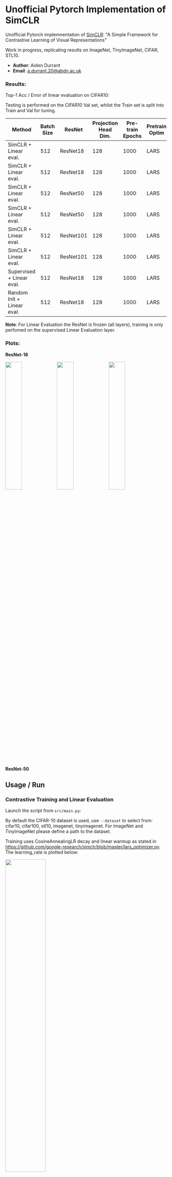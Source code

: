 # Unofficial Pytorch Implementation of SimCLR

Unofficial Pytorch implemnentation of [SimCLR](https://arxiv.org/pdf/2002.05709.pdf): "A Simple Framework for Contrastive Learning of Visual Representations"

Work in progress, replicating results on ImageNet, TinyImageNet, CIFAR, STL10.

  * **Author**: Aiden Durrant
  * **Email**: a.durrant.20@abdn.ac.uk

### Results:

Top-1 Acc / Error of linear evaluation on CIFAR10:

Testing is performed on the CIFAR10 Val set, whilst the Train set is split into Train and Val for tuning.

| Method  | Batch Size | ResNet | Projection Head Dim. | Pre-train Epochs | Pretrain Optim | Finetune Optim | Finetune LR | Eval Epochs | Acc(%) |
| ------------- | ------------- | ------------- | ------------- | ------------- | ------------- | ------------- | ------------- | ------------- | ------------- |
| SimCLR + Linear eval. | 512 | ResNet18 | 128 | 1000 | LARS | SGD | 0.01 | 100 | 88.53 |
| SimCLR + Linear eval. | 512 | ResNet18 | 128 | 1000 | LARS | LARS | 0.1 | 100 | 90.47 |
| SimCLR + Linear eval. | 512 | ResNet50 | 128 | 1000 |  LARS | SGD | 0.01 | 100  | 92.75 |
| SimCLR + Linear eval. | 512 | ResNet50 | 128 | 1000 | LARS | LARS | 0.1 | 100  | 92.45 |
| SimCLR + Linear eval. | 512 | ResNet101 | 128 | 1000 |  LARS | SGD | 0.01 | 100  | 93.98 |
| SimCLR + Linear eval. | 512 | ResNet101 | 128 | 1000 | LARS | LARS | 0.1 | 100  | 93.42 |
| Supervised + Linear eval.| 512 | ResNet18 | 128 | 1000 | LARS | LARS | 0.1 | 100 | 93.63 |
| Random Init + Linear eval.| 512 | ResNet18 | 128 | 1000 | LARS | LARS | 0.1 | 100 | 26.37 |

**Note**: For Linear Evaluation the ResNet is frozen (all layers), training is only perfomed on the supervised Linear Evaluation layer.

### Plots:

**ResNet-18**

<img src="media/resnet-18-ContrastiveLoss.png" width="32%" height="32%"><img src="media/resnet-18-acc.png" width="32%" height="32%"><img src="media/resnet-18-loss.png" width="32%" height="32%">


**ResNet-50**


## Usage / Run

### Contrastive Training and Linear Evaluation
Launch the script from `src/main.py`:

By default the CIFAR-10 dataset is used, use `--dataset` to select from: cifar10, cifar100, stl10, imagenet, tinyimagenet. For ImageNet and TinyImageNet please define a path to the dataset.

Training uses CosineAnnealingLR decay and linear warmup as stated in https://github.com/google-research/simclr/blob/master/lars_optimizer.py. The learning_rate is plotted below:

<img src="media/resnet-18-LR.png" width="50%" height="50%">

#### DistributedDataParallel

To train with **Distributed** for a slight computational speedup with multiple GPUs, use:

  `python -m torch.distributed.launch --nnodes=1 --node_rank=0 --nproc_per_node=2 --use_env main.py`


This will train on a single machine (`nnodes=1`), assigning 1 process per GPU where `nproc_per_node=2` refers to training on 2 GPUs. To train on `N` GPUs simply launch `N` processes by setting `nproc_per_node=N`.

The number of CPU threads to use per process is hard coded to `torch.set_num_threads(1)` for safety, and can be changed to `your # cpu threads / nproc_per_node` for better performance. ([fabio-deep](https://github.com/fabio-deep/Distributed-Pytorch-Boilerplate))

For more info on **multi-node** and **multi-gpu** distributed training refer to https://github.com/hgrover/pytorchdistr/blob/master/README.md

#### DataParallel

To train with traditional **nn.DataParallel** with multiple GPUs, use:

  `python main.py --no_distributed`

**Note:** The default config selects to use `--no_distributed`, therefore runnning `python main.py` runs the default hyperparameters without DistributedDataParallel.

### Linear Evaluation of a Pre-Trained Model

To evaluate the performace of a pre-trained model in a linear classification task just include the flag `--finetune` and provide a path to the pretrained model to `--load_checkpoint_dir`.

Example:

  `python main.py --no_distributed --finetune --load_checkpoint_dir ~/Documents/SimCLR-Pytorch/experiments/yyyy-mm-dd_hh-mm-ss/checkpoint.pt`

### Hyperparameters

The configuration / choice of hyperparameters for the script is handled either by command line arguments or config files.

An example config file is given at `SimCLR-Pytorch/config.conf`. Additionally, `.txt` or `.conf` files can be passed if you prefer, this is achieved using the flag `--c <PATH/TO/CONFIG.conf>`.

A list of arguments/options can be found below:

```
usage: main.py [-h] [-c MY_CONFIG] [--dataset DATASET]
               [--dataset_path DATASET_PATH] [--model MODEL]
               [--n_epochs N_EPOCHS] [--finetune_epochs FINETUNE_EPOCHS]
               [--warmup_epochs WARMUP_EPOCHS] [--batch_size BATCH_SIZE]
               [--learning_rate LEARNING_RATE]
               [--finetune_learning_rate FINETUNE_LEARNING_RATE]
               [--weight_decay WEIGHT_DECAY]
               [--finetune_weight_decay FINETUNE_WEIGHT_DECAY]
               [--optimiser OPTIMISER]
               [--finetune_optimiser FINETUNE_OPTIMISER] [--patience PATIENCE]
               [--temperature TEMPERATURE] [--jitter_d JITTER_D]
               [--jitter_p JITTER_P] [--blur_sigma BLUR_SIGMA BLUR_SIGMA]
               [--blur_p BLUR_P] [--grey_p GREY_P] [--no_twocrop]
               [--load_checkpoint_dir LOAD_CHECKPOINT_DIR] [--no_distributed]
               [--finetune] [--supervised]

Pytorch SimCLR Args that start with '--' (eg. --dataset) can also be set in a
config file (<PATH>/SimCLR-Pytorch/config.conf or specified via -c).
Config file syntax allows: key=value, flag=true, stuff=[a,b,c] (for details,
see syntax at https://goo.gl/R74nmi). If an arg is specified in more than one
place, then commandline values override config file values which override
defaults.

optional arguments:
  -h, --help            show this help message and exit
  -c MY_CONFIG, --my-config MY_CONFIG
                        config file path
  --dataset DATASET     Dataset, (Options: cifar10, cifar100, stl10, imagenet,
                        tinyimagenet).
  --dataset_path DATASET_PATH
                        Path to dataset, Not needed for TorchVision Datasets.
  --model MODEL         Model, (Options: resnet18, resnet34, resnet50,
                        resnet101, resnet152).
  --n_epochs N_EPOCHS   Number of Epochs in Contrastive Training.
  --finetune_epochs FINETUNE_EPOCHS
                        Number of Epochs in Linear Classification Training.
  --warmup_epochs WARMUP_EPOCHS
                        Number of Warmup Epochs During Contrastive Training.
  --batch_size BATCH_SIZE
                        Number of Samples Per Batch.
  --learning_rate LEARNING_RATE
                        Starting Learing Rate for Contrastive Training.
  --finetune_learning_rate FINETUNE_LEARNING_RATE
                        Starting Learing Rate for Linear Classification
                        Training.
  --weight_decay WEIGHT_DECAY
                        Contrastive Learning Weight Decay Regularisation
                        Factor.
  --finetune_weight_decay FINETUNE_WEIGHT_DECAY
                        Linear Classification Training Weight Decay
                        Regularisation Factor.
  --optimiser OPTIMISER
                        Optimiser, (Options: sgd, adam, lars).
  --finetune_optimiser FINETUNE_OPTIMISER
                        Finetune Optimiser, (Options: sgd, adam, lars).
  --patience PATIENCE   Number of Epochs to Wait for Improvement.
  --temperature TEMPERATURE
                        NT_Xent Temperature Factor
  --jitter_d JITTER_D   Distortion Factor for the Random Colour Jitter
                        Augmentation
  --jitter_p JITTER_P   Probability to Apply Random Colour Jitter Augmentation
  --blur_sigma BLUR_SIGMA BLUR_SIGMA
                        Radius to Apply Random Colour Jitter Augmentation
  --blur_p BLUR_P       Probability to Apply Gaussian Blur Augmentation
  --grey_p GREY_P       Probability to Apply Random Grey Scale
  --no_twocrop          Whether or Not to Use Two Crop Augmentation, Used to
                        Create Two Views of the Input for Contrastive
                        Learning. (Default: True)
  --load_checkpoint_dir LOAD_CHECKPOINT_DIR
                        Path to Load Pre-trained Model From.
  --no_distributed      Whether or Not to Use Distributed Training. (Default:
                        True)
  --finetune            Perform Only Linear Classification Training. (Default:
                        False)
  --supervised          Perform Supervised Pre-Training. (Default: False)
```

## Dependencies

Install dependencies with `requrements.txt`

  `pip install -r requirements.txt`

```
torch
torchvision
tensorboard
tqdm
configargparse
```

## References
  * T. Chen, et. al [SimCLR Paper](https://arxiv.org/pdf/2002.05709.pdf)


  * GoogleResearch [SimCLR](https://github.com/google-research/simclr/)


  * noahgolmant [pytorch-lars](https://github.com/noahgolmant/pytorch-lars)


  * pytorch [torchvision ResNet](https://github.com/pytorch/vision/blob/master/torchvision/models/resnet.py)


  * fabio-deep [Distributed-Pytorch-Boilerplate](https://github.com/fabio-deep/Distributed-Pytorch-Boilerplate)
# new-simCLR
